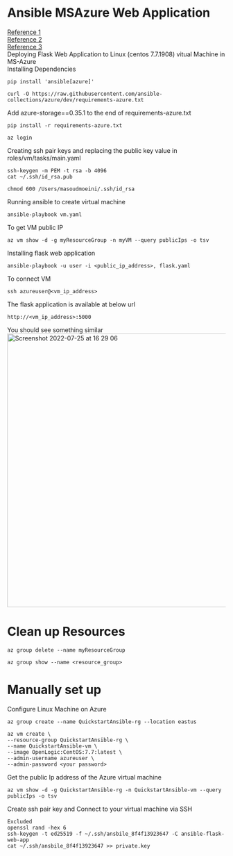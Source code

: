 # Ansible MSAzure Web Application
[Reference 1](https://docs.microsoft.com/en-us/azure/developer/ansible/install-on-linux-vmtabs=azure-cli#install-ansible-on-an-azure-linux-virtual-machine)<br/>
[Reference 2](https://docs.microsoft.com/en-us/azure/developer/ansible/vm-configure?tabs=ansible)<br/>
[Reference 3](https://dev.to/cloudskills/deploy-a-windows-vm-to-azure-with-ansible-2l9m)<br/>
Deploying Flask Web Application to Linux (centos 7.7.1908) vitual Machine in MS-Azure<br>
Installing Dependencies<br/>
```
pip install 'ansible[azure]'
```
```
curl -O https://raw.githubusercontent.com/ansible-collections/azure/dev/requirements-azure.txt
```
Add azure-storage==0.35.1 to the end of requirements-azure.txt
```
pip install -r requirements-azure.txt
```
```
az login
```
Creating ssh pair keys and replacing the public key value in roles/vm/tasks/main.yaml
```
ssh-keygen -m PEM -t rsa -b 4096
cat ~/.ssh/id_rsa.pub
```
```
chmod 600 /Users/masoudmoeini/.ssh/id_rsa 
```
Running ansible to create virtual machine
``` 
ansible-playbook vm.yaml
```
To get VM public IP 
```
az vm show -d -g myResourceGroup -n myVM --query publicIps -o tsv
```
Installing flask web application 
```
ansible-playbook -u user -i <public_ip_address>, flask.yaml
```
To connect VM 
```
ssh azureuser@<vm_ip_address>
```
The flask application is available at below url
```
http://<vm_ip_address>:5000 
```
You should see something similar<br/>
<img width="630" alt="Screenshot 2022-07-25 at 16 29 06" src="https://user-images.githubusercontent.com/43514418/180801647-bc2bb874-9901-425e-9d85-bfcd3abc9b34.png"><br>

# Clean up Resources
```
az group delete --name myResourceGroup
``` 
```
az group show --name <resource_group>
```

# Manually set up 
Configure Linux Machine on Azure<br/>
``` 
az group create --name QuickstartAnsible-rg --location eastus
```
```
az vm create \
--resource-group QuickstartAnsible-rg \
--name QuickstartAnsible-vm \
--image OpenLogic:CentOS:7.7:latest \
--admin-username azureuser \
--admin-password <your password>
```
Get the public Ip address of the Azure virtual machine
```
az vm show -d -g QuickstartAnsible-rg -n QuickstartAnsible-vm --query publicIps -o tsv
```
Create ssh pair key and Connect to your virtual machine via SSH
```
Excluded
openssl rand -hex 6
ssh-keygen -t ed25519 -f ~/.ssh/ansbile_8f4f13923647 -C ansible-flask-web-app
cat ~/.ssh/ansbile_8f4f13923647 >> private.key
```






